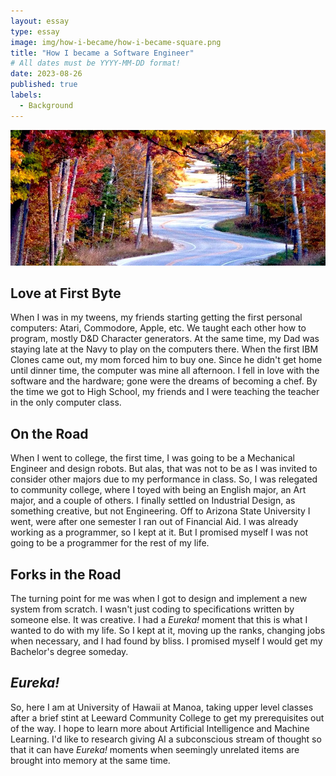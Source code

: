 ```yaml
---
layout: essay
type: essay
image: img/how-i-became/how-i-became-square.png
title: "How I became a Software Engineer"
# All dates must be YYYY-MM-DD format!
date: 2023-08-26
published: true
labels:
  - Background
---
```


<img class="img-fluid" alt="crooked road" src="../img/how-i-became/how-i-became.png">

## Love at First Byte
When I was in my tweens, my friends starting getting the first personal computers: Atari, Commodore, Apple, etc. We taught each other how to program, mostly D&D Character generators. At the same time, my Dad was staying late at the Navy to play on the computers there. When the first IBM Clones came out, my mom forced him to buy one. Since he didn't get home until dinner time, the computer was mine all afternoon. I fell in love with the software and the hardware; gone were the dreams of becoming a chef. By the time we got to High School, my friends and I were teaching the teacher in the only computer class.

## On the Road
When I went to college, the first time, I was going to be a Mechanical Engineer and design robots. But alas, that was not to be as I was invited to consider other majors due to my performance in class. So, I was relegated to community college, where I toyed with being an English major, an Art major, and a couple of others. I finally settled on Industrial Design, as something creative, but not Engineering. Off to Arizona State University I went, were after one semester I ran out of Financial Aid. I was already working as a programmer, so I kept at it. But I promised myself I was not going to be a programmer for the rest of my life.

## Forks in the Road
The turning point for me was when I got to design and implement a new system from scratch. I wasn't just coding to specifications written by someone else. It was creative. I had a *Eureka!* moment that this is what I wanted to do with my life. So I kept at it, moving up the ranks, changing jobs when necessary, and I had found by bliss. I promised myself I would get my Bachelor's degree someday.

## *Eureka!*
So, here I am at University of Hawaii at Manoa, taking upper level classes after a brief stint at Leeward Community College to get my prerequisites out of the way. I hope to learn more about Artificial Intelligence and Machine Learning. I'd like to research giving AI a subconscious stream of thought so that it can have *Eureka!* moments when seemingly unrelated items are brought into memory at the same time.
